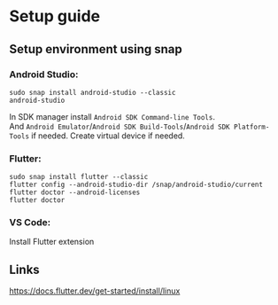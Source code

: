 # Setup guide

## Setup environment using snap
### Android Studio:
```
sudo snap install android-studio --classic
android-studio
```
In SDK manager install `Android SDK Command-line Tools`.  
And `Android Emulator`/`Android SDK Build-Tools`/`Android SDK Platform-Tools` if needed.
Create virtual device if needed.

### Flutter:
```
sudo snap install flutter --classic
flutter config --android-studio-dir /snap/android-studio/current
flutter doctor --android-licenses
flutter doctor
```

### VS Code:
Install Flutter extension

## Links
https://docs.flutter.dev/get-started/install/linux

